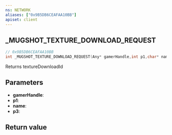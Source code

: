 ```yaml
---
ns: NETWORK
aliases: ["0x9B5DB6CEAFAA10BB"]
apiset: client
---
```

## _MUGSHOT_TEXTURE_DOWNLOAD_REQUEST

```c
// 0x9B5DB6CEAFAA10BB
int _MUGSHOT_TEXTURE_DOWNLOAD_REQUEST(Any* gamerHandle,int p1,char* name,BOOL p3);
```

Returns textureDownloadId

## Parameters
* **gamerHandle**:
* **p1**:
* **name**:
* **p3**:

## Return value